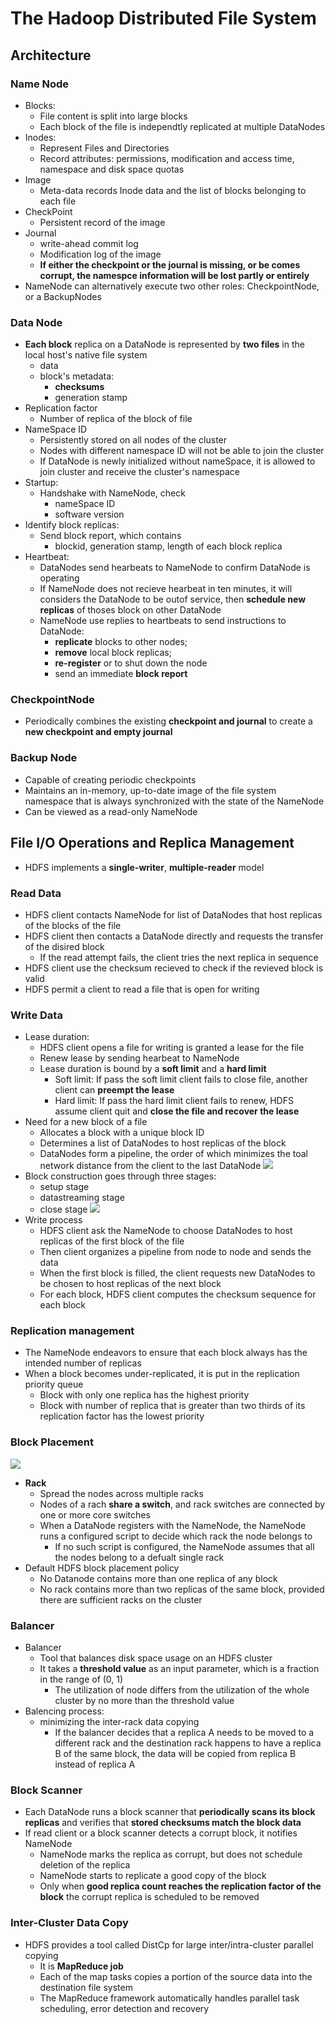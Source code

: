 # The Hadoop Distributed File System

## Architecture

### Name Node

* Blocks:
    * File content is split into large blocks
    * Each block of the file is independtly replicated at multiple DataNodes
* Inodes:
    * Represent Files and Directories
    * Record attributes: permissions, modification and access time, namespace and disk space quotas
* Image
    * Meta-data records Inode data and the list of blocks belonging to each file
* CheckPoint
    * Persistent record of the image
* Journal
    * write-ahead commit log
    * Modification log of the image
    * **If either the checkpoint or the journal is missing, or be comes corrupt, the namespce information will be lost partly or entirely**
* NameNode can alternatively execute two other roles: CheckpointNode, or a BackupNodes

### Data Node
* **Each block** replica on a DataNode is represented by **two files** in the local host's native file system
    * data
    * block's metadata:
        * **checksums**
        * generation stamp
* Replication factor
    * Number of replica of the block of file
* NameSpace ID
    * Persistently stored on all nodes of the cluster
    * Nodes with different namespace ID will not be able to join the cluster
    * If DataNode is newly initialized without nameSpace, it is allowed to join cluster and receive the cluster's namespace
* Startup:
    * Handshake with NameNode, check
        * nameSpace ID
        * software version
* Identify block replicas:
    * Send block report, which contains
        * blockid, generation stamp, length of each block replica
* Heartbeat:
    * DataNodes send hearbeats to NameNode to confirm DataNode is operating
    * If NameNode does not recieve hearbeat in ten minutes, it will considers the DataNode to be outof service, then **schedule new replicas** of thoses block on other DataNode
    * NameNode use replies to heartbeats to send instructions to DataNode:
        * **replicate** blocks to other nodes;
        * **remove** local block replicas;
        * **re-register** or to shut down the node
        * send an immediate **block report**

### CheckpointNode
* Periodically combines the existing **checkpoint and journal** to create a **new checkpoint and empty journal**

### Backup Node
* Capable of creating periodic checkpoints
* Maintains an in-memory, up-to-date image of the file system namespace that is always synchronized with the state of the NameNode
* Can be viewed as a read-only NameNode

## File I/O Operations and Replica Management

* HDFS implements a **single-writer**, **multiple-reader** model

### Read Data

* HDFS client contacts NameNode for list of DataNodes that host replicas of the blocks of the file
* HDFS client then contacts a DataNode directly and requests the transfer of the disired block
    * If the read attempt fails, the client tries the next replica in sequence
* HDFS client use the checksum recieved to check if the revieved block is valid
* HDFS permit a client to read a file that is open for writing

### Write Data
* Lease duration:
    * HDFS client opens a file for writing is granted a lease for the file
    * Renew lease by sending hearbeat to NameNode
    * Lease duration is bound by a **soft limit** and a **hard limit**
        * Soft limit: If pass the soft limit client fails to close file, another client can **preempt the lease**
        * Hard limit: If pass the hard limit client fails to renew, HDFS assume client quit and **close the file and recover the lease**
* Need for a new block of a file
    * Allocates a block with a unique block ID
    * Determines a list of DataNodes to host replicas of the block
    * DataNodes form a pipeline, the order of which minimizes the toal network distance from the client to the last DataNode
    ![](./img/hdfspipe.png)
* Block construction goes through three stages:
    * setup stage
    * datastreaming stage
    * close stage
    ![](./img/pipstage.png)
* Write process
    * HDFS client ask the NameNode to choose DataNodes to host replicas of the first block of the file
    * Then client organizes a pipeline from node to node and sends the data
    * When the first block is filled, the client requests new DataNodes to be chosen to host replicas of the next block
    * For each block, HDFS client computes the checksum sequence for each block

### Replication management
* The NameNode endeavors to ensure that each block always has the intended number of replicas
* When a block becomes under-replicated, it is put in the replication priority queue
    * Block with only one replica has the highest priority
    * Block with number of replica that is greater than two thirds of its replication factor has the lowest priority

### Block Placement
![](./img/rack.png)

* **Rack**
    * Spread the nodes across multiple racks
    * Nodes of a rach **share a switch**, and rack switches are connected by one or more core switches
    * When a DataNode registers with the NameNode, the NameNode runs a configured script to decide which rack the node belongs to
        * If no such script is configured, the NameNode assumes that all the nodes belong to a defualt single rack
* Default HDFS block placement policy
    * No Datanode contains more than one replica of any block
    * No rack contains more than two replicas of the same block, provided there are sufficient racks on the cluster

### Balancer

* Balancer
    * Tool that balances disk space usage on an HDFS cluster
    * It takes a **threshold value** as an input parameter, which is a fraction in the range of (0, 1)
        * The utilization of node differs from the utilization of the whole cluster by no more than the threshold value
* Balencing process:
    * minimizing the inter-rack data copying
        * If the balancer decides that a replica A needs to be moved to a different rack and the destination rack happens to have a replica B of the same block, the data will be copied from replica B instead of replica A

### Block Scanner

* Each DataNode runs a block scanner that **periodically scans its block replicas** and verifies that **stored checksums match the block data**
* If read client or a block scanner detects a corrupt block, it notifies NameNode
    * NameNode marks the replica as corrupt, but does not schedule deletion of the replica
    * NameNode starts to replicate a good copy of the block
    * Only when **good replica count reaches the replication factor of the block** the corrupt replica is scheduled to be removed

### Inter-Cluster Data Copy

* HDFS provides a tool called DistCp for large inter/intra-cluster parallel copying
    * It is **MapReduce job**
    * Each of the map tasks copies a portion of the source data into the destination file system
    * The MapReduce framework automatically handles parallel task scheduling, error detection and recovery

